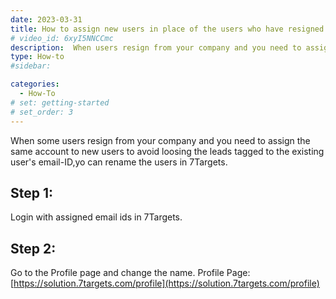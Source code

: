 ```yaml
---
date: 2023-03-31
title: How to assign new users in place of the users who have resigned from my company ? OR How to Rename the new users in place of resigned users?
# video_id: 6xyI5NNCCmc
description:  When users resign from your company and you need to assign the same account to new users with their new names, you can do so. Or if you want to renam ethe new users in place of resigned users. The following article explains how to do that.
type: How-to
#sidebar:

categories:
  - How-To
# set: getting-started
# set_order: 3
---
```


When some users resign from your company and you need to assign the same account to new users to avoid loosing the leads tagged to the existing user's email-ID,yo can rename the users in 7Targets.
## Step 1:
Login with assigned email ids in 7Targets.
## Step 2:
Go to the Profile page and change the name.
Profile Page: [https://solution.7targets.com/profile](https://solution.7targets.com/profile)